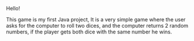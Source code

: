 Hello!

This game is my first Java project, It is a very simple game where the user asks for the computer to roll two dices, and the computer returns 2 random numbers, if the player gets both dice with the same number he wins.